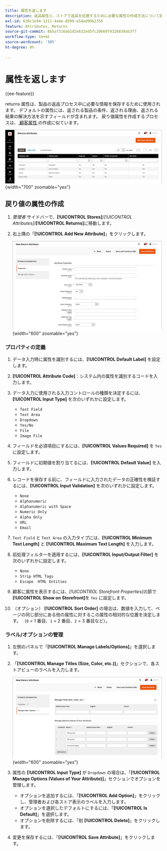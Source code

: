 ```yaml
---
title: 属性を返します
description: 返品属性と、ストアで返品を処理するために必要な属性の作成方法について説明します。
exl-id: 639c1e94-1211-4a4e-8599-e54ed99b2355
feature: Attributes, Returns
source-git-commit: 8b5af316ab1d2e632ed5fc2066974326830ab3f7
workflow-type: tm+mt
source-wordcount: '305'
ht-degree: 0%

---
```


# 属性を返します

{{ee-feature}}

returns 属性は、製品の返品プロセス中に必要な情報を保存するために使用されます。 デフォルトの属性には、返される製品の条件、返される理由、返される結果の解決方法を示すフィールドが含まれます。 戻り値属性を作成するプロセスは、[&#x200B; 顧客属性 &#x200B;](../customers/attribute-properties.md) の作成に似ています。

![Admin – 属性を返します &#x200B;](./assets/attribute-returns.png){width="700" zoomable="yes"}

## 戻り値の属性の作成

1. _管理者_ サイドバーで、**[!UICONTROL Stores]**/_[!UICONTROL Attributes]_/**[!UICONTROL Returns]**&#x200B;に移動します。

1. 右上隅の「**[!UICONTROL Add New Attribute]**」をクリックします。

   ![&#x200B; 新しい戻り値 – 属性プロパティ &#x200B;](./assets/attribute-returns-new-properties.png){width="600" zoomable="yes"}

### プロパティの定義

1. データ入力時に属性を識別するには、**[!UICONTROL Default Label]** を設定します。

1. **[!UICONTROL Attribute Code]**：システム内の属性を識別するコードを入力します。

1. データ入力に使用される入力コントロールの種類を決定するには、**[!UICONTROL Input Type]** を次のいずれかに設定します。

   - `Text Field`
   - `Text Area`
   - `Dropdown`
   - `Yes/No`
   - `File`
   - `Image File`

1. フィールドを必須項目にするには、**[!UICONTROL Values Required]** を `Yes` に設定します。

1. フィールドに初期値を割り当てるには、**[!UICONTROL Default Value]** を入力します。

1. レコードを保存する前に、フィールドに入力されたデータの正確性を検証するには、**[!UICONTROL Input Validation]** を次のいずれかに設定します。

   - `None`
   - `Alphanumeric`
   - `Alphanumeric with Space`
   - `Numeric Only`
   - `Alpha Only`
   - `URL`
   - `Email`

1. `Text Field` と `Text Area` の入力タイプには、**[!UICONTROL Minimum Text Length]** と **[!UICONTROL Maximum Text Length]** を入力します。

1. 前処理フィルターを適用するには、**[!UICONTROL Input/Output Filter]** を次のいずれかに設定します。

   - `None`
   - `Strip HTML Tags`
   - `Escape  HTML Entities`

1. 顧客に属性を表示するには、_[!UICONTROL Storefront Properties]_&#x200B;の節で&#x200B;**[!UICONTROL Show on Storefront]**&#x200B;を `Yes` に設定します。

1. （オプション） **[!UICONTROL Sort Order]** の場合は、数値を入力して、ページの同じ部分にある他の属性に対するこの属性の相対的な位置を決定します。 （`0` = 1 番目、`1` = 2 番目、`2` = 3 番目など）。

### ラベル/オプションの管理

1. 左側のパネルで「**[!UICONTROL Manage Labels/Options]**」を選択します。

1. 「**[!UICONTROL Manage Titles (Size, Color, etc.)]**」セクションで、各ストアビューのラベルを入力します。

   ![&#x200B; ラベルの管理 &#x200B;](./assets/return-attributes.png){width="600" zoomable="yes"}

1. 属性の **[!UICONTROL Input Type]** が `Dropdown` の場合は、「**[!UICONTROL Manage Options (Values of Your Attribute)]**」セクションでオプションを管理します。

   - オプションを追加するには、「**[!UICONTROL Add Option]**」をクリックし、管理者および各ストア表示のラベルを入力します。
   - オプションを選択したデフォルトにするには、「**[!UICONTROL Is Default]**」を選択します。
   - オプションを削除するには、「削 **[!UICONTROL Delete]**」をクリックします。

1. 変更を保存するには、「**[!UICONTROL Save Attribute]**」をクリックします。
